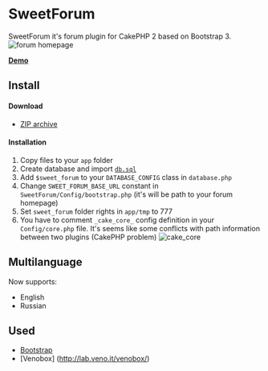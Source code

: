 SweetForum
==========

SweetForum it's forum plugin for CakePHP 2 based on Bootstrap 3.
![forum homepage](http://sf.saydima.com/img/github/forum.png)

**[Demo](http://sf.saydima.com/forum/)**

## Install

#### Download
* [ZIP archive](https://github.com/scofield-ua/SweetForum/archive/master.zip)

#### Installation
1. Copy files to your `app` folder
2. Create database and import [`db.sql`](https://github.com/scofield-ua/SweetForum/blob/master/db.sql)
3. Add `$sweet_forum` to your `DATABASE_CONFIG` class in `database.php`
4. Change `SWEET_FORUM_BASE_URL` constant in `SweetForum/Config/bootstrap.php` (it's will be path to your forum homepage)
5. Set `sweet_forum` folder rights in `app/tmp` to 777
6. You have to comment `_cake_core_` config definition in your `Config/core.php` file. It's seems like some conflicts with path information between two plugins (CakePHP problem)
![cake_core](http://sf.saydima.com/img/github/cake_core.png)

## Multilanguage
Now supports:
* English 
* Russian

## Used
* [Bootstrap](http://getbootstrap.com/)
* [Venobox] (http://lab.veno.it/venobox/)
